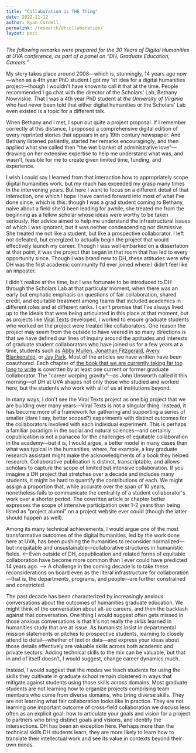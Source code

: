 ```yaml
---
title: "Collaboration is THE Thing"
date: 2022-11-12
author: Ryan Cordell
permalink: /research/dhcollaboration/
layout: post
---
```


_The following remarks were prepared for the 30 Years of Digital Humanities at UVA conference, as part of a panel on "DH, Graduate Education, Careers."_

My story takes place around 2008—which is, stunningly, 14 years ago now—when as a 4th year PhD student I got my 1st idea for a digital humanities project—though I wouldn't have known to call it that at the time. People recommended I go chat with the director of the Scholars' Lab, Bethany Nowviskie. That I was a 4th year PhD student at *the University of Virginia*  who had never been told that either digital humanities or the Scholars' Lab even existed is a topic for a different talk. 

When Bethany and I met, I spun out quite a project proposal. If I remember correctly at this distance, I proposed a comprehensive digital edition of every reprinted stories that appears in any 19th century newspaper. And Bethany listened patiently, started her remarks encouragingly, and then applied what she called then "the wet blanket of administrative love"—drawing on her extensive expertise to help me understand what was, and wasn't, feasible for me to create given limited time, funding, and experience.

I wish I could say I learned from that interaction how to appropriately scope digital humanities work, but my reach has exceeded my grasp many times in the intervening years. But here I want to focus on a different detail of that interaction, one which I hope I have carried forward into most of  what I've done since, which is this: though I was a grad student coming to Bethany, naive about a field she'd been leading for awhile, she treated me from the beginning as a fellow scholar whose ideas were worthy to be taken seriously. Her advice aimed to help me understand the infrastructural issues of which I was ignorant, but it was neither condescending nor dismissive. She treated me not like a student, but like a prospective collaborator. I left not defeated, but energized to actually begin the project that would effectively launch my career. Though I was well embarked on a dissertation at that point, it was the project that began in that room that has led to every opportunity since. Though I was brand new to DH, these attitudes were why DH was the first academic community I’d ever joined where I didn’t feel like an imposter. 

I didn't realize at the time, but I was fortunate to be introduced to DH through the Scholars Lab at that particular moment, when there was an early but emphatic emphasis on questions of fair collaboration, shared credit, and equitable treatment among teams that included academics in different roles and at different ranks. I can't promise that I've always lived up to the ideals that were being articulated in this place at that moment, but as projects like [Viral Texts](https://viraltexts.org/) developed, I worked to ensure graduate students who worked on the project were treated like collaborators. One reason the project may seem from the outside to have veered in so many directions is that we have defined our lines of inquiry around the aptitudes and interests of graduate student collaborators who have joined us for a few years at a time, students such as [Abby Mullen](https://abbymullen.org/), [Jonathan Fitzgerald](https://jonathandfitzgerald.com/), [Avery Blankenship](https://www.averyblankenship.com/), or [Jay Park](https://ischool.illinois.edu/people/jaihyun-park).  Most of the articles we have written have been coauthored. Each chapter of [the book that we are currently taking far too long to write](https://manifold.umn.edu/projects/going-the-rounds) is cowritten by at least one current or former graduate collaborator. The "career warping gravity"—as John Unsworth called it this morning—of DH at UVA shapes not only those who studied and worked here, but the students who work with all of us at institutions beyond.

In many ways, I don't see the Viral Texts project as one big project that we are building over many years—Viral Texts is not a singular thing. Instead, it has become more of a framework for gathering and supporting a series of smaller (dare I say, better scoped?) experiments with distinct outcomes for the collaborators involved with each individual experiment. This is perhaps a familiar paradigm in the social and natural sciences—and certainly copublication is not a panacea for the challenges of equitable collaboration in the academy—but it is, I would argue, a better model in many cases than what was typical in the humanities, where, for example, a key graduate research assistant might make the acknowledgments of a book they helped research. Collaborative publication is distinct, transcriptable, and allows scholars to capture the scope of limited but intensive collaboration.  If you imagine a DH project that stretches over a decade and includes many students, it might be hard to quantify the contributions of each. We might assign a proportion that, while accurate over the span of 10 years, nonetheless fails to communicate the centrality of a student collaborator's work over a shorter period. The cowritten article or chapter better expresses the scope of intensive participation over 1-2 years than being listed as "project alumni" on a project website ever could (though the latter should happen as well).

Among its many technical achievements, I would argue one of the most transformative outcomes of the digital humanities, led by the work done here at UVA, has been pushing the humanities to reconsider normalized—but inequitable and unsustainable—collaborative structures in humanistic fields. <--Even outside of DH, copublication and related forms of equitable collaboration have become more common than I ever could have predicted 14 years ago. --> A challenge in the coming decade is to take these reconsiderations on board even as the literal infrastructure for collaboration—that is, the departments, programs, and people—are further constrained and constricted. 

The past decade has been characterized by increasingly anxious conversations about the outcomes of humanities graduate education. We might think of the conversation about alt-ac careers, and then the backlash against that conversation. One thing I would suggest often gets missed in those anxious conversations is that it's not really the *skills* learned in humanities study that are at issue. As humanists insist in departmental mission statements or pitches to prospective students, learning to closely attend to detail—whether of text or data—and express your ideas about those details effectively are valuable skills across both academic and private sectors.  Adding technical skills to the mix can be valuable, but that in and of itself doesn’t, I would suggest, change career dynamics much. 

Instead, I would suggest that the *modes* we teach students for using the skills they cultivate in graduate school remain cloistered in ways that mitigate against students using those skills across domains. Most graduate students are not learning how to organize projects comprising team members who come from diverse domains, who bring diverse skills. They are not learning what fair collaboration looks like in practice. They are not learning one important outcome of cross-field collaboration we discuss less often as an explicit goal: how to articulate your goals and vision for a project to partners who bring distinct goals and visions, and identify the intersections. DH has been an exception here. Perhaps more than the technical skills DH students learn, they are more likely to learn how to translate their intellectual work and see its value in contexts beyond their own minds. 
